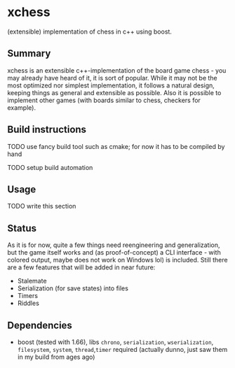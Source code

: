 # xchess
(extensible) implementation of chess in c++ using boost.

## Summary
xchess is an extensible c++-implementation of the board game chess - you may already have heard of it, it is sort of popular. 
While it may not be the most optimized nor simplest implementation, it follows a natural design, keeping things as general 
and extensible as possible. Also it is possible to implement other games (with boards similar to chess, checkers for example).

## Build instructions
TODO use fancy build tool such as cmake; for now it has to be compiled by hand

TODO setup build automation

## Usage
TODO write this section

## Status
As it is for now, quite a few things need reengineering and generalization, but the game itself works 
and (as proof-of-concept) a CLI interface - with colored output, maybe does not work on Windows lol) is included. 
Still there are a few features that will be added in near future:

* Stalemate
* Serialization (for save states) into files
* Timers
* Riddles

## Dependencies

* boost (tested with 1.66), libs `chrono`, `serialization`, `wserialization`, `filesystem`, `system`, `thread`,`timer` required (actually dunno, just saw them in my build from ages ago)
